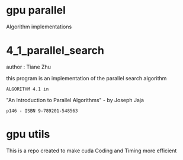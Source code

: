 # gpu parallel
Algorithm implementations

# 4_1_parallel_search
author : Tiane Zhu

this program is an implementation of the parallel search algorithm

	ALGORITHM 4.1 in 

"An Introduction to Parallel Algorithms" - by Joseph Jaja

	p146 - ISBN 9-789201-548563

# gpu utils
This is a repo created to make cuda Coding and Timing more efficient
